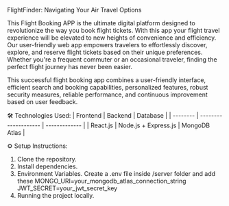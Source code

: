 FlightFinder: Navigating Your Air Travel Options

This Flight Booking APP is the ultimate digital platform designed to revolutionize the way you book flight tickets. With this app your flight travel experience will be elevated to new heights of convenience and efficiency. Our user-friendly web app empowers travelers to effortlessly discover, explore, and reserve flight tickets based on their unique preferences. Whether you're a frequent commuter or an occasional traveler, finding the perfect flight journey has never been easier.

This successful flight booking app combines a user-friendly interface, efficient search and booking capabilities, personalized features, robust security measures, reliable performance, and continuous improvement based on user feedback.

🛠️ Technologies Used:
| Frontend | Backend              | Database      |
| -------- | -------------------- | ------------- |
| React.js | Node.js + Express.js | MongoDB Atlas |

⚙️ Setup Instructions:
1. Clone the repository.
2. Install dependencies.
3. Environment Variables.
   Create a .env file inside /server folder and add these
   MONGO_URI=your_mongodb_atlas_connection_string
   JWT_SECRET=your_jwt_secret_key
4. Running the project locally.
